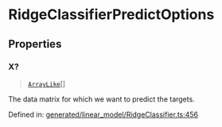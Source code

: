# RidgeClassifierPredictOptions

## Properties

### X?

> [`ArrayLike`](../types/ArrayLike.md)[]

The data matrix for which we want to predict the targets.

Defined in:  [generated/linear\_model/RidgeClassifier.ts:456](https://github.com/transitive-bullshit/scikit-learn-ts/blob/92ab806/packages/sklearn/src/generated/linear_model/RidgeClassifier.ts#L456)
